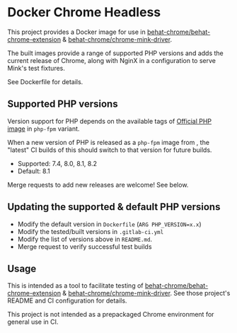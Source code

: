 # Docker Chrome Headless

This project provides a Docker image for use in [behat-chrome/behat-chrome-extension](https://gitlab.com/behat-chrome/behat-chrome-extension) & [behat-chrome/chrome-mink-driver](https://gitlab.com/behat-chrome/chrome-mink-driver).

The built images provide a range of supported PHP versions and adds the current release of Chrome, along with NginX in a configuration to serve Mink's test fixtures.

See Dockerfile for details.

## Supported PHP versions

Version support for PHP depends on the available tags of [Official PHP image](https://hub.docker.com/_/php) in `php-fpm` variant.

When a new version of PHP is released as a `php-fpm` image from , the "latest" CI builds of this should switch to that version for future builds.

- Supported: 7.4, 8.0, 8.1, 8.2
- Default: 8.1

Merge requests to add new releases are welcome! See below.

## Updating the supported & default PHP versions

- Modify the default version in `Dockerfile` (`ARG PHP_VERSION=x.x`)
- Modify the tested/built versions in `.gitlab-ci.yml`
- Modify the list of versions above in `README.md`.
- Merge request to verify successful test builds

## Usage

This is intended as a tool to facilitate testing of [behat-chrome/behat-chrome-extension](https://gitlab.com/behat-chrome/behat-chrome-extension) & [behat-chrome/chrome-mink-driver](https://gitlab.com/behat-chrome/chrome-mink-driver). See those project's README and CI configuration for details.

This project is not intended as a prepackaged Chrome environment for general use in CI.
